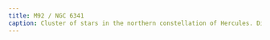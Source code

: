```yaml
---
title: M92 / NGC 6341
caption: Cluster of stars in the northern constellation of Hercules. Distance: 26700 LY / 8.2 kpc. Captured 2025-07-03.
---
```


